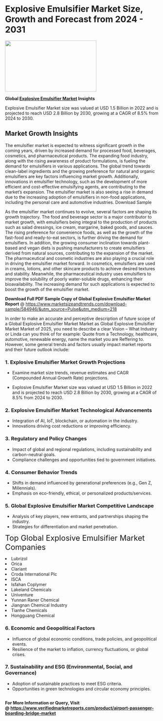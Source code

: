 <H1>Explosive Emulsifier Market Size, Growth and Forecast from 2024 - 2031</H1><img class="aligncenter size-medium wp-image-584254" src="https://thirdeyenews.in/wp-content/uploads/2024/09/Global-Market-Research-300x168.jpeg" alt="" width="300" height="168" /><p><strong>Global&nbsp;<a href="https://www.marketsizeandtrends.com/download-sample/584946/&amp;utm_source=Pulse&amp;utm_medium=218">Explosive Emulsifier Market</a> Insights</strong></p><p>Explosive Emulsifier Market size was valued at USD 1.5 Billion in 2022 and is projected to reach USD 2.8 Billion by 2030, growing at a CAGR of 8.5% from 2024 to 2030.</p><p><h2>Market Growth Insights</h2> <p>The emulsifier market is expected to witness significant growth in the coming years, driven by increased demand for processed food, beverages, cosmetics, and pharmaceutical products. The expanding food industry, along with the rising awareness of product formulations, is fueling the demand for emulsifiers in various applications. The global trend towards clean-label ingredients and the growing preference for natural and organic emulsifiers are key factors influencing market growth. Additionally, innovations in emulsifier technology, such as the development of more efficient and cost-effective emulsifying agents, are contributing to the market’s expansion. The emulsifier market is also seeing a rise in demand due to the increasing adoption of emulsifiers in non-food applications, including the personal care and automotive industries. Download Sample</p> <p>As the emulsifier market continues to evolve, several factors are shaping its growth trajectory. The food and beverage sector is a major contributor to market growth, with emulsifiers being integral to the production of products such as salad dressings, ice cream, margarine, baked goods, and sauces. The rising preference for convenience foods, as well as the growth of the fast-food and ready-to-eat sectors, is further driving the demand for emulsifiers. In addition, the growing consumer inclination towards plant-based and vegan diets is pushing manufacturers to create emulsifiers derived from natural sources, contributing to the expansion of the market. The pharmaceutical and cosmetic industries are also playing a crucial role in driving the emulsifier market forward. In cosmetics, emulsifiers are used in creams, lotions, and other skincare products to achieve desired textures and stability. Meanwhile, the pharmaceutical industry uses emulsifiers to improve the solubility of poorly water-soluble drugs, enhancing their bioavailability. The increasing demand for such applications is expected to boost the growth of the emulsifier market. </p><p><span class=""><strong>Download Full PDF Sample Copy of Global Explosive Emulsifier Market Report</strong> @ <a href="https://www.marketsizeandtrends.com/download-sample/584946/&amp;utm_source=Pulse&amp;utm_medium=218" target="_blank">https://www.marketsizeandtrends.com/download-sample/584946/&amp;utm_source=Pulse&amp;utm_medium=218</a></span></p><p>In order to make an accurate and perceptive description of future scope of a Global&nbsp;Explosive Emulsifier Market Market as Global&nbsp;Explosive Emulsifier Market Market of 2025, you need to describe a clear Vision &ndash; What Industry or Linda can you think of for example: Quote from a Technology, healthcare, automotive, renewable energy, name the market you are Reffering to. However, some general trends and factors usually impact market reports and their future outlook include:</p><h3>1.&nbsp;<strong>Explosive Emulsifier Market Growth Projections</strong></h3><ul><li>Examine market size trends, revenue estimates and CAGR (Compounded Annual Growth Rate) projections.</li><li><p>Explosive Emulsifier Market size was valued at USD 1.5 Billion in 2022 and is projected to reach USD 2.8 Billion by 2030, growing at a CAGR of 8.5% from 2024 to 2030.</p></li></ul><h3>2.&nbsp;<strong>Explosive Emulsifier Market Technological Advancements</strong></h3><ul><li>Integration of AI, IoT, blockchain, or automation in the industry.</li><li>Innovations driving cost reductions or improving efficiency.</li></ul><h3>3.&nbsp;<strong>Regulatory and Policy Changes</strong></h3><ul><li>Impact of global and regional regulations, including sustainability and carbon-neutral goals.</li><li>Compliance challenges and opportunities tied to government initiatives.</li></ul><h3>4.&nbsp;<strong>Consumer Behavior Trends</strong></h3><ul><li>Shifts in demand influenced by generational preferences (e.g., Gen Z, Millennials).</li><li>Emphasis on eco-friendly, ethical, or personalized products/services.</li></ul><h3>5.&nbsp;<strong>Global Explosive Emulsifier Market Competitive Landscape</strong></h3><ul><li>Analysis of key players, new entrants, and partnerships shaping the industry.</li><li>Strategies for differentiation and market penetration.</li></ul><p data-pm-slice="1 1 []"><span style="color: inherit; font-family: inherit; font-size: 25px;">Top Global Explosive Emulsifier Market Companies</span></p><div class="" data-test-id=""><p><li>Lubrizol</li><li> Orica</li><li> Clariant</li><li> Croda International Plc</li><li> ISCA</li><li> Isfahan Coplymer</li><li> Lakeland Chemicals</li><li> Univenture</li><li> Yunnan Raner Chemical</li><li> Jiangnan Chemical Industry</li><li> Tianhe Chemicals</li><li> Hongguang Chemical</li></p></div><h3>6.&nbsp;<strong>Economic and Geopolitical Factors</strong></h3><ul><li>Influence of global economic conditions, trade policies, and geopolitical events.</li><li>Resilience of the market to inflation, currency fluctuations, or global crises.</li></ul><h3>7.&nbsp;<strong>Sustainability and ESG (Environmental, Social, and Governance)</strong></h3><ul><li>Adoption of sustainable practices to meet ESG criteria.</li><li>Opportunities in green technologies and circular economy principles.</li></ul><h2><strong style="font-size: 14px;">For More Information or Query, Visit @&nbsp;</strong><a style="background-color: #ffffff; font-size: 14px;" href="https://www.marketsizeandtrends.com/report/explosive-emulsifier-market/" target="_blank">https://www.verifiedmarketreports.com/product/airport-passenger-boarding-bridge-market</a></h2>
